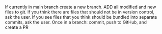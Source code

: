 If currently in main branch create a new branch.
ADD all modified and new files to git.  If you think there are files that should not be in version control, ask the user.  If you see files that you think should be bundled into separate commits, ask the user.
Once in a branch: commit, push to GitHub, and create a PR
